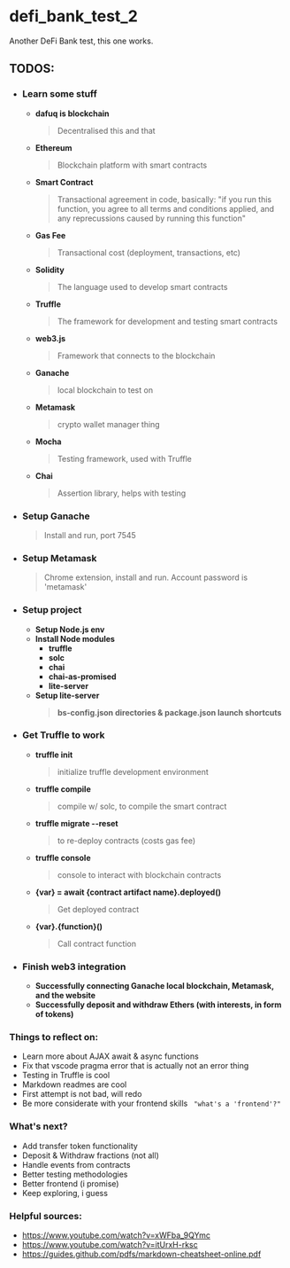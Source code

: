 # defi_bank_test_2
Another DeFi Bank test, this one works. 

## TODOS:
* ### Learn some stuff
  * __dafuq is blockchain__ 
    > Decentralised this and that
  * __Ethereum__
    > Blockchain platform with smart contracts
  * __Smart Contract__
    > Transactional agreement in code, basically: "if you run this function, you agree to all terms and conditions applied, and any reprecussions caused by running this function"
  * __Gas Fee__
    > Transactional cost (deployment, transactions, etc)
  * __Solidity__
    > The language used to develop smart contracts
  * __Truffle__ 
    > The framework for development and testing smart contracts
  * __web3.js__ 
    > Framework that connects to the blockchain
  * __Ganache__
    > local blockchain to test on
  * __Metamask__ 
    > crypto wallet manager thing
  * __Mocha__
    > Testing framework, used with Truffle
  * __Chai__
    > Assertion library, helps with testing
    
* ### Setup Ganache
  > Install and run, port 7545

* ### Setup Metamask
  > Chrome extension, install and run. Account password is 'metamask'

* ### Setup project
  * __Setup Node.js env__
  * __Install Node modules__
    * __truffle__
    * __solc__
    * __chai__
    * __chai-as-promised__
    * __lite-server__
  * __Setup lite-server__
    > __bs-config.json directories & package.json launch shortcuts__

* ### Get Truffle to work
  * __truffle init__
    > initialize truffle development environment
  * __truffle compile__
    > compile w/ solc, to compile the smart contract
  * __truffle migrate --reset__
    > to re-deploy contracts (costs gas fee)
  * __truffle console__
    > console to interact with blockchain contracts
  * __{var} = await {contract artifact name}.deployed()__
    > Get deployed contract
  * __{var}.{function}()__
    > Call contract function

* ### Finish web3 integration
    * __Successfully connecting Ganache local blockchain, Metamask, and the website__
    * __Successfully deposit and withdraw Ethers (with interests, in form of tokens)__

### Things to reflect on:
* Learn more about AJAX await & async functions
* Fix that vscode pragma error that is actually not an error thing
* Testing in Truffle is cool
* Markdown readmes are cool
* First attempt is not bad, will redo
* Be more considerate with your frontend skills
``` "what's a 'frontend'?"```

### What's next?
* Add transfer token functionality
* Deposit & Withdraw fractions (not all)
* Handle events from contracts
* Better testing methodologies
* Better frontend (i promise)
* Keep exploring, i guess

### Helpful sources:
* https://www.youtube.com/watch?v=xWFba_9QYmc
* https://www.youtube.com/watch?v=itUrxH-rksc
* https://guides.github.com/pdfs/markdown-cheatsheet-online.pdf
